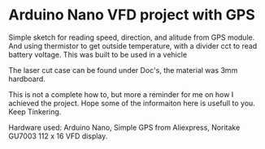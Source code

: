 # Arduino Nano VFD project with GPS
Simple sketch for reading speed, direction, and alitude from GPS module. And using thermistor to get outside temperature, with a divider cct to read battery voltage.
This was built to be used in a vehicle

The laser cut case can be found under Doc's, the material was 3mm hardboard.


This is not a complete how to, but more a reminder for me on how I achieved the project.
Hope some of the informaiton here is usefull to you.
Keep Tinkering.

Hardware used:
Arduino Nano,
Simple GPS from Aliexpress,
Noritake GU7003 112 x 16 VFD display.

 
